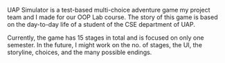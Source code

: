 UAP Simulator is a test-based multi-choice adventure game my project team and I made for our OOP Lab course.
The story of this game is based on the day-to-day life of a student of the CSE department of UAP.

Currently, the game has 15 stages in total and is focused on only one semester.
In the future, I might work on the no. of stages, the UI, the storyline, choices, and the many possible endings.

